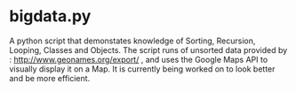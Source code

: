 # bigdata.py

A python script that demonstates knowledge of Sorting, Recursion, Looping, Classes and Objects.
The script runs of unsorted data provided by : http://www.geonames.org/export/ , and uses the Google Maps API to visually display it on a Map.
It is currently being worked on to look better and be more efficient.

